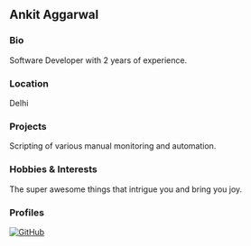 ## Ankit Aggarwal

### Bio
Software Developer with 2 years of experience.

### Location
Delhi

### Projects
Scripting of various manual monitoring and automation.

### Hobbies & Interests
The super awesome things that intrigue you and bring you joy.

### Profiles
[![GitHub][github-img]](https://github.com/0395ankit) 


<!-- Don't edit the below 2 lines -->
[twitter-img]: https://i.imgur.com/wWzX9uB.png
[github-img]: https://i.imgur.com/9I6NRUm.png
